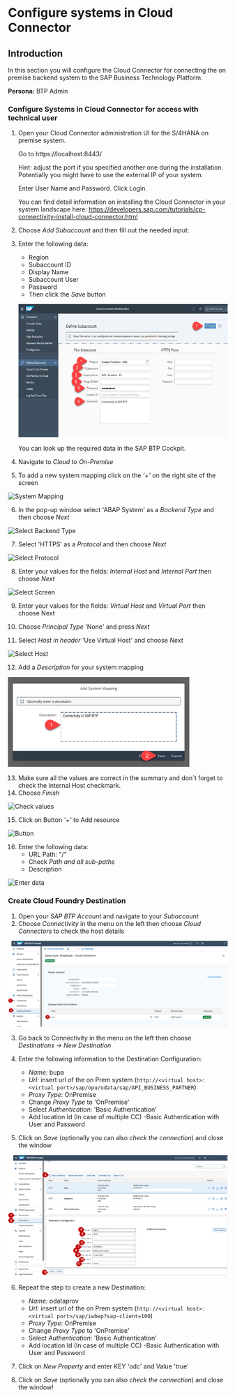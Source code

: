 # Configure systems in Cloud Connector 

## Introduction

In this section you will configure the Cloud Connector for connecting the on premise backend system to the SAP Business Technology Platform. 

**Persona:** BTP Admin


### Configure Systems in Cloud Connector for access with technical user

1.	Open your Cloud Connector administration UI for the S/4HANA on premise system.

    Go to https://localhost:8443/   
    
    Hint: adjust the port if you specified another one during the installation. Potentially you might have to use the external IP of your system. 

    Enter User Name and Password.
    Click Login.

    You can find detail information on installing the Cloud Connector in your system landscape here: 
    https://developers.sap.com/tutorials/cp-connectivity-install-cloud-connector.html


2.	Choose *Add Subaccount* and then fill out the needed input:
3.	Enter the following data:
    - Region
    - Subaccount ID
    - Display Name
    - Subaccount User
    - Password
    - Then click the *Save* button
    
    ![Add Subaccount](./images/cloud-connector-1.png)
    
    You can look up the required data in the SAP BTP Cockpit.
    
4.	Navigate to *Cloud to On-Premise* 
5.	To add a new system mapping click on the *'+'* on the right site of the screen

 ![System Mapping](./images/cloud-connector-2.png)
 
6.	In the pop-up window select 'ABAP System' as a *Backend Type* and then choose *Next*

 ![Select Backend Type](./images/cloud-connector-3.png)
 
7.	Select 'HTTPS' as a *Protocol* and then choose *Next*

![Select Protocol](./images/cloud-connector-4.png)

8.	Enter your values for the fields: *Internal Host* and *Internal Port* then choose *Next*

![Select Screen](./images/cloud-connector-5.png)

9. Enter your values for the fields: *Virtual Host* and *Virtual Port* then choose Next

10.	Choose *Principal Type* 'None' and press *Next*

11.	Select *Host in header* 'Use Virtual Host' and choose *Next*

![Select Host](./images/cloud-connector-6.png)

12.	Add a *Description* for your system mapping

![Add Description](./images/cloud-connector-7.png)

13.	Make sure all the values are correct in the summary and don´t forget to check the Internal Host checkmark.
14.	Choose *Finish*

![Check values](./images/cloud-connector-8.png)

15.	Click on Button *'+'* to Add resource

 ![Button](./images/cloud-connector-9.png)
 
16.	Enter the following data:
    - URL Path: "/"
    - Check *Path and all sub-paths*
    - Description
    
![Enter data](./images/cloud-connector-10.png)

### Create Cloud Foundry Destination

1.	Open your *SAP BTP Account* and navigate to your *Subaccount*
2.	Choose *Connectivity* in the menu on the left then choose *Cloud Connectors* to check the host details

![Check host detail](./images/cloud-connector-11.png)

3.	Go back to Connectivity in the menu on the left then choose *Destinations -> New Destination*

4.	Enter the following information to the Destination Configuration:
    - *Name:* bupa
    - *Url:* insert url of the on Prem system (`http://<virtual host>:<virtual port>/sap/opu/odata/sap/API_BUSINESS_PARTNER`)
    - *Proxy Type*: OnPremise
    - Change *Proxy Type* to 'OnPremise'
    - Select *Authentication:* 'Basic Authentication'
    - Add location Id (In case of multiple CC)
    -Basic Authentication with User and Password
5.	Click on *Save* (optionally you can also *check the connection*) and close the window

![Configure Destination](./images/cloud-connector-13.png)

6. Repeat the step to create a new Destination: 
    - *Name:* odataprov
    - *Url:* insert url of the on Prem system (`http://<virtual host>:<virtual port>/sap/iwbep?sap-client=100`)
    - *Proxy Type*: OnPremise
    - Change *Proxy Type* to 'OnPremise'
    - Select *Authentication:* 'Basic Authentication'
    - Add location Id (In case of multiple CC)
    -Basic Authentication with User and Password
7.  Click on *New Property* and enter KEY 'odc' and Value 'true'

8.	Click on *Save* (optionally you can also *check the connection*) and close the window!

